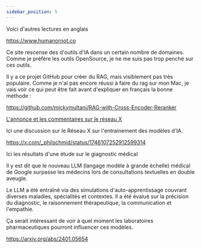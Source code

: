 ```yaml
---
sidebar_position: 5
---
```


Voici d'autres lectures en anglais

https://www.humanornot.co

Ce site rescense des d'outils d'IA dans un certain nombre de domaines.
Comme je préfère les outils OpenSource, je ne me suis pas trop penché sur ces outils.

Il y a ce projet GitHub pour créer du RAG, mais visiblement pas très populaire.
Comme je n'ai pas encore réussi à faire du rag sur mon Mac, je vais voir ce qui peut être fait avant d'expliquer en français la bonne méthode :

https://github.com/mickymultani/RAG-with-Cross-Encoder-Reranker

[L'annonce et les commentaires sur le réseau X](https://x.com/jerryjliu0/status/1746342225607561570)


Ici une discussion sur le Réseau X sur l'entrainement des modèles d'IA.

https://x.com/_philschmid/status/1746107252912599314


Ici les résultats d'une étude sur le giagnostic médical 

Il y est dit que le nouveau LLM (langage modèle à grande échelle) médical de Google surpasse les médecins lors de consultations textuelles en double aveugle.

Le LLM a été entraîné via des simulations d'auto-apprentissage couvrant diverses maladies, spécialités et contextes.
Il a été évalué sur la précision du diagnostic, le raisonnement thérapeutique, la communication et l'empathie.

Ça serait intéressant de voir à quel moment les laboratoires pharmaceutiques pourront influencer ces modèles.

https://arxiv.org/abs/2401.05654


